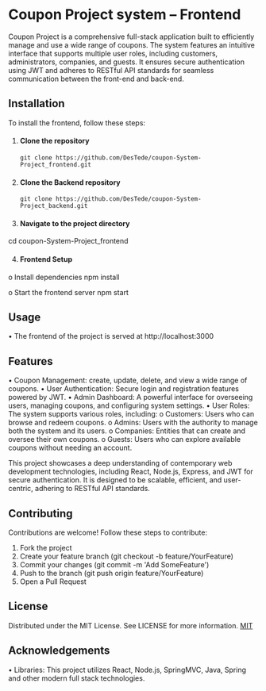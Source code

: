 
# Coupon Project system – Frontend

Coupon Project is a comprehensive full-stack application built to efficiently manage and use a wide range of coupons. The system features an intuitive interface that supports multiple user roles, including customers, administrators, companies, and guests. It ensures secure authentication using JWT and adheres to RESTful API standards for seamless communication between the front-end and back-end. 


## Installation


To install the frontend, follow these steps:
1.	#### Clone the repository
        git clone https://github.com/DesTede/coupon-System-Project_frontend.git

2.	#### Clone the Backend repository

        git clone https://github.com/DesTede/coupon-System-Project_backend.git
3.	#### Navigate to the project directory
cd coupon-System-Project_frontend

4.	#### Frontend Setup

o Install dependencies
    npm install

o	Start the frontend server
    npm start

## Usage

•	The frontend of the project is served at http://localhost:3000



## Features
•	Coupon Management: create, update, delete, and view a wide range of coupons.
•	User Authentication: Secure login and registration features powered by JWT.
•	Admin Dashboard: A powerful interface for overseeing users, managing coupons, and configuring system settings.
•	User Roles: The system supports various roles, including:
o	Customers: Users who can browse and redeem coupons.
o	Admins: Users with the authority to manage both the system and its users.
o	Companies: Entities that can create and oversee their own coupons.
o	Guests: Users who can explore available coupons without needing an account.

This project showcases a deep understanding of contemporary web development technologies, including React, Node.js, Express, and JWT for secure authentication. It is designed to be scalable, efficient, and user-centric, adhering to RESTful API standards.





## Contributing
Contributions are welcome! Follow these steps to contribute:
1.	Fork the project
2.	Create your feature branch (git checkout -b feature/YourFeature)
3.	Commit your changes (git commit -m 'Add SomeFeature')
4.	Push to the branch (git push origin feature/YourFeature)
5.	Open a Pull Request

## License

Distributed under the MIT License. See LICENSE for more information.
[MIT](https://choosealicense.com/licenses/mit/)


## Acknowledgements

•	Libraries: This project utilizes React, Node.js, SpringMVC, Java, Spring and other modern full stack technologies.

 

